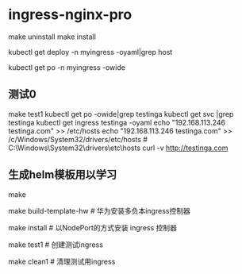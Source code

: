 # ingress-nginx-pro


make uninstall
make install

kubectl get deploy -n myingress -oyaml|grep host

kubectl get po -n myingress -owide


## 测试0
make test1
kubectl get po -owide|grep testinga
kubectl get svc |grep testinga
kubectl get ingress testinga -oyaml
echo "192.168.113.246 testinga.com" >> /etc/hosts
echo "192.168.113.246 testinga.com" >> /c/Windows/System32/drivers/etc/hosts # C:\Windows\System32\drivers\etc\hosts
curl -v http://testinga.com



## 生成helm模板用以学习
make 

make build-template-hw # 华为安装多负本ingress控制器

make install # 以NodePort的方式安装 ingress 控制器

make test1 # 创建测试ingress

make clean1 # 清理测试用ingress




